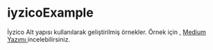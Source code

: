 # iyzicoExample
İyzico Alt yapısı kullanılarak geliştirilmiş örnekler.
Örnek için , <a href="https://medium.com/@feyzullahdemirr/iyzico-checkout-form-entegrasyonu-nas%C4%B1l-yap%C4%B1l%C4%B1r-php-e42c1eb050c7">Medium Yazımı </a> incelebilirsiniz.
